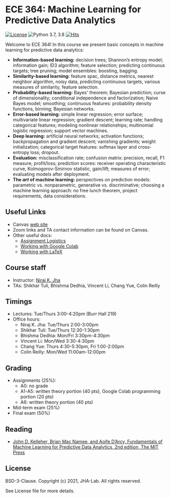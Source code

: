 # ECE 364: Machine Learning for Predictive Data Analytics

[![License](https://img.shields.io/badge/License-BSD%203--Clause-red.svg)](https://github.com/JHA-Lab/ece364/blob/main/LICENSE)
![Python 3.7, 3.8](https://img.shields.io/badge/python-3.7%20%7C%203.8-blue.svg)
[![Hits](https://hits.seeyoufarm.com/api/count/incr/badge.svg?url=https%3A%2F%2Fgithub.com%2FJHA-Lab%2Fece364&count_bg=%23FFC401&title_bg=%23555555&icon=&icon_color=%23E7E7E7&title=hits&edge_flat=false)](https://hits.seeyoufarm.com)

Welcome to ECE 364! In this course we present basic concepts in machine learning for predictive data analytics:
* **Information-based learning:** decision trees; Shannon’s entropy model; information gain; ID3 algorithm; feature selection; predicting continuous targets; tree pruning; model ensembles: boosting, bagging.
* **Similarity-based learning:** feature spac, distance metrics, nearest neighbor algorithm, noisy data, predicting continuous targets, various measures of similarity, feature selection.
* **Probability-based learning:** Bayes' theorem; Bayesian prediction; curse of dimensionality; conditional independence and factorization; Naive Bayes model; smoothing; continuous features: probability density functions, binning; Bayesian networks. 
* **Error-based learning:**  simple linear regression; error surface; multivariate linear regression; gradient descent; learning rate; handling categorical features; modeling nonlinear relationships; multinomial logistic regression; support vector machines.
* **Deep learning:** artificial neural networks; activation functions; backpropagation and gradient descent; vanishing gradients; weight initialization; categorical target features: softmax layer and cross-entropy loss; dropout.
* **Evaluation:** misclassification rate; confusion matrix: precision, recall, F1 measure, profit/loss; prediction scores: receiver operating characteristic curve, Kolmogorov-Smirnov statistic, gain/lift; measures of error; evaluating models after deployment.
* **The _art_ of machine learning:** perspectives on prediction models: parametric vs. nonparametric, generative vs. discriminative; choosing a machine learning approach: no free lunch theorem, project requirements, data considerations.

## Useful Links

* Canvas [web site](https://princeton.instructure.com/courses/4153)
* Zoom links and TA contact information can be found on Canvas.
* Other useful docs:
    * [Assignment Logistics](https://docs.google.com/viewer?url=https://github.com/JHA-Lab/ece364/raw/main/Assignment%20Logistics.pdf)
    * [Working with Google Colab](https://docs.google.com/viewer?url=https://github.com/JHA-Lab/ece364/raw/main/Working%20with%20Google%20Colab.pdf)
    * [Working with LaTeX](https://docs.google.com/viewer?url=https://github.com/JHA-Lab/ece364/raw/main/Working%20with%20LaTeX.pdf)

## Course staff

* Instructor: [Niraj K. Jha](https://www.princeton.edu/~jha/)
* TAs: Shikhar Tuli, Bhishma Dedhia, Vincent Li, Chang Yue, Colin Reilly

## Timings

* Lectures: Tue/Thurs 3:00-4:20pm (Burr Hall 219)
* Office hours:
    * Niraj K. Jha: Tue/Thurs 2:00-3:00pm
    * Shikhar Tuli: Tue/Thurs 12:30-1:30pm
    * Bhishma Dedhia: Mon/Fri 3:30pm-4:30pm
    * Vincent Li: Mon/Wed 3:30-4:30pm
    * Chang Yue: Thurs 4:30-5:30pm, Fri 1:00-2:00pm
    * Colin Reilly: Mon/Wed 11:00am-12:00pm
 
 ## Grading
 
 * Assignments (25%):
     * A0: no grade
     * A1-A5: written theory portion (40 pts), Google Colab programming portion (20 pts)
     * A6: written theory portion (40 pts)
 * Mid-term exam (25%)
 * Final exam (50%)

## Reading

* [John D. Kelleher, Brian Mac Namee, and Aoife D’Arcy, Fundamentals of Machine Learning for Predictive Data Analytics, 2nd edition, The MIT Press](https://mitpress.mit.edu/books/fundamentals-machine-learning-predictive-data-analytics-second-edition)

## License

BSD-3-Clause. 
Copyright (c) 2021, JHA-Lab.
All rights reserved.

See License file for more details.
